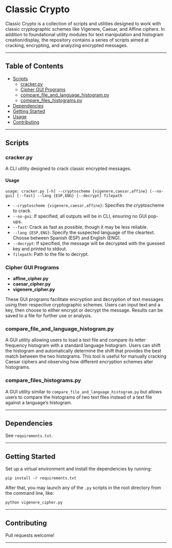 # Classic Crypto

Classic Crypto is a collection of scripts and utilities designed to work with classic cryptographic schemes like Vigenere, Caesar, and Affine ciphers. In addition to foundational utility modules for text manipulation and histogram creation/display, the repository contains a series of scripts aimed at cracking, encrypting, and analyzing encrypted messages.

---

## Table of Contents

- [Scripts](#scripts)
    - [cracker.py](#crackerpy)
    - [Cipher GUI Programs](#cipher-gui-programs)
    - [compare_file_and_language_histogram.py](#compare_file_and_language_histogrampy)
    - [compare_files_histograms.py](#compare_files_histogramspy)
- [Dependencies](#dependencies)
- [Getting Started](#getting-started)
- [Usage](#usage)
- [Contributing](#contributing)
---

## Scripts

### cracker.py

A CLI utility designed to crack classic encrypted messages.

#### Usage

```
usage: cracker.py [-h] --cryptoscheme {vigenere,caesar,affine} [--no-gui] [--fast] --lang {ESP,ENG} [--decrypt] filepath
```

- `--cryptoscheme {vigenere,caesar,affine}`: Specifies the cryptoscheme to crack.
- `--no-gui`: If specified, all outputs will be in CLI, ensuring no GUI pop-ups.
- `--fast`: Crack as fast as possible, though it may be less reliable.
- `--lang {ESP,ENG}`: Specify the suspected language of the cleartext. Choose between Spanish (ESP) and English (ENG).
- `--decrypt`: If specified, the message will be decrypted with the guessed key and printed to stdout.
- `filepath`: Path to the file to decrypt.

### Cipher GUI Programs

- **affine_cipher.py**
- **caesar_cipher.py**
- **vigenere_cipher.py**

These GUI programs facilitate encryption and decryption of text messages using their respective cryptographic schemes. Users can input text and a key, then choose to either encrypt or decrypt the message. Results can be saved to a file for further use or analysis.

### compare_file_and_language_histogram.py

A GUI utility allowing users to load a text file and compare its letter frequency histogram with a standard language histogram. Users can shift the histogram and automatically determine the shift that provides the best match between the two histograms. This tool is useful for manually cracking Caesar ciphers and observing how different encryption schemes alter histograms.

### compare_files_histograms.py

A GUI utility similar to `compare_file_and_language_histogram.py` but allows users to compare the histograms of two text files instead of a text file against a language’s histogram.

---

## Dependencies

See `requirements.txt`.

---

## Getting Started

Set up a virtual environment and install the dependencies by running:
```commandline
pip install -r requirements.txt
```

After that, you may launch any of the `.py` scripts in the root directory from the command line, like:
```commandline
python vigenere_cipher.py
```

---

## Contributing

Pull requests welcome!

---

